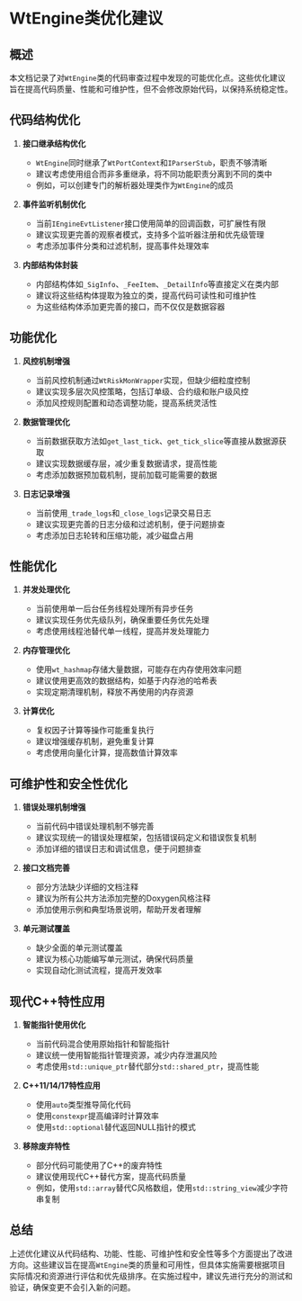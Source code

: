 # WtEngine类优化建议

## 概述

本文档记录了对`WtEngine`类的代码审查过程中发现的可能优化点。这些优化建议旨在提高代码质量、性能和可维护性，但不会修改原始代码，以保持系统稳定性。

## 代码结构优化

1. **接口继承结构优化**
   - `WtEngine`同时继承了`WtPortContext`和`IParserStub`，职责不够清晰
   - 建议考虑使用组合而非多重继承，将不同功能职责分离到不同的类中
   - 例如，可以创建专门的解析器处理类作为`WtEngine`的成员

2. **事件监听机制优化**
   - 当前`IEngineEvtListener`接口使用简单的回调函数，可扩展性有限
   - 建议实现更完善的观察者模式，支持多个监听器注册和优先级管理
   - 考虑添加事件分类和过滤机制，提高事件处理效率

3. **内部结构体封装**
   - 内部结构体如`_SigInfo`、`_FeeItem`、`_DetailInfo`等直接定义在类内部
   - 建议将这些结构体提取为独立的类，提高代码可读性和可维护性
   - 为这些结构体添加更完善的接口，而不仅仅是数据容器

## 功能优化

1. **风控机制增强**
   - 当前风控机制通过`WtRiskMonWrapper`实现，但缺少细粒度控制
   - 建议实现多层次风控策略，包括订单级、合约级和账户级风控
   - 添加风控规则配置和动态调整功能，提高系统灵活性

2. **数据管理优化**
   - 当前数据获取方法如`get_last_tick`、`get_tick_slice`等直接从数据源获取
   - 建议实现数据缓存层，减少重复数据请求，提高性能
   - 考虑添加数据预加载机制，提前加载可能需要的数据

3. **日志记录增强**
   - 当前使用`_trade_logs`和`_close_logs`记录交易日志
   - 建议实现更完善的日志分级和过滤机制，便于问题排查
   - 考虑添加日志轮转和压缩功能，减少磁盘占用

## 性能优化

1. **并发处理优化**
   - 当前使用单一后台任务线程处理所有异步任务
   - 建议实现任务优先级队列，确保重要任务优先处理
   - 考虑使用线程池替代单一线程，提高并发处理能力

2. **内存管理优化**
   - 使用`wt_hashmap`存储大量数据，可能存在内存使用效率问题
   - 建议使用更高效的数据结构，如基于内存池的哈希表
   - 实现定期清理机制，释放不再使用的内存资源

3. **计算优化**
   - 复权因子计算等操作可能重复执行
   - 建议增强缓存机制，避免重复计算
   - 考虑使用向量化计算，提高数值计算效率

## 可维护性和安全性优化

1. **错误处理机制增强**
   - 当前代码中错误处理机制不够完善
   - 建议实现统一的错误处理框架，包括错误码定义和错误恢复机制
   - 添加详细的错误日志和调试信息，便于问题排查

2. **接口文档完善**
   - 部分方法缺少详细的文档注释
   - 建议为所有公共方法添加完整的Doxygen风格注释
   - 添加使用示例和典型场景说明，帮助开发者理解

3. **单元测试覆盖**
   - 缺少全面的单元测试覆盖
   - 建议为核心功能编写单元测试，确保代码质量
   - 实现自动化测试流程，提高开发效率

## 现代C++特性应用

1. **智能指针使用优化**
   - 当前代码混合使用原始指针和智能指针
   - 建议统一使用智能指针管理资源，减少内存泄漏风险
   - 考虑使用`std::unique_ptr`替代部分`std::shared_ptr`，提高性能

2. **C++11/14/17特性应用**
   - 使用`auto`类型推导简化代码
   - 使用`constexpr`提高编译时计算效率
   - 使用`std::optional`替代返回NULL指针的模式

3. **移除废弃特性**
   - 部分代码可能使用了C++的废弃特性
   - 建议使用现代C++替代方案，提高代码质量
   - 例如，使用`std::array`替代C风格数组，使用`std::string_view`减少字符串复制

## 总结

上述优化建议从代码结构、功能、性能、可维护性和安全性等多个方面提出了改进方向。这些建议旨在提高`WtEngine`类的质量和可用性，但具体实施需要根据项目实际情况和资源进行评估和优先级排序。在实施过程中，建议先进行充分的测试和验证，确保变更不会引入新的问题。
